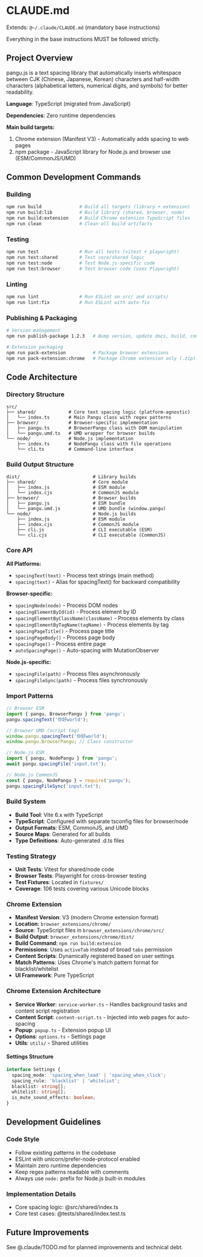 # CLAUDE.md

Extends: `@~/.claude/CLAUDE.md` (mandatory base instructions)

Everything in the base instructions MUST be followed strictly.

## Project Overview

pangu.js is a text spacing library that automatically inserts whitespace between CJK (Chinese, Japanese, Korean) characters and half-width characters (alphabetical letters, numerical digits, and symbols) for better readability.

**Language**: TypeScript (migrated from JavaScript)

**Dependencies**: Zero runtime dependencies

**Main build targets:**

1. Chrome extension (Manifest V3) - Automatically adds spacing to web pages
2. npm package - JavaScript library for Node.js and browser use (ESM/CommonJS/UMD)

## Common Development Commands

### Building

```bash
npm run build              # Build all targets (library + extension)
npm run build:lib          # Build library (shared, browser, node)
npm run build:extension    # Build Chrome extension TypeScript files
npm run clean              # Clean all build artifacts
```

### Testing

```bash
npm run test               # Run all tests (vitest + playwright)
npm run test:shared        # Test core/shared logic
npm run test:node          # Test Node.js-specific code
npm run test:browser       # Test browser code (uses Playwright)
```

### Linting

```bash
npm run lint               # Run ESLint on src/ and scripts/
npm run lint:fix           # Run ESLint with auto-fix
```

### Publishing & Packaging

```bash
# Version management
npm run publish-package 1.2.3   # Bump version, update docs, build, commit, and tag

# Extension packaging
npm run pack-extension          # Package browser extensions
npm run pack-extension:chrome   # Package Chrome extension only (.zip)
```

## Code Architecture

### Directory Structure

```
src/
├── shared/            # Core text spacing logic (platform-agnostic)
│   └── index.ts       # Main Pangu class with regex patterns
├── browser/           # Browser-specific implementation
│   ├── pangu.ts       # BrowserPangu class with DOM manipulation
│   └── pangu.umd.ts   # UMD wrapper for browser builds
└── node/              # Node.js implementation
    ├── index.ts       # NodePangu class with file operations
    └── cli.ts         # Command-line interface
```

### Build Output Structure

```
dist/                           # Library builds
├── shared/                     # Core module
│   ├── index.js                # ESM module
│   └── index.cjs               # CommonJS module
├── browser/                    # Browser builds
│   ├── pangu.js                # ESM bundle
│   └── pangu.umd.js            # UMD bundle (window.pangu)
└── node/                       # Node.js builds
    ├── index.js                # ESM module
    ├── index.cjs               # CommonJS module
    ├── cli.js                  # CLI executable (ESM)
    └── cli.cjs                 # CLI executable (CommonJS)
```

### Core API

**All Platforms:**

- `spacingText(text)` - Process text strings (main method)
- `spacing(text)` - Alias for spacingText() for backward compatibility

**Browser-specific:**

- `spacingNode(node)` - Process DOM nodes
- `spacingElementById(id)` - Process element by ID
- `spacingElementByClassName(className)` - Process elements by class
- `spacingElementByTagName(tagName)` - Process elements by tag
- `spacingPageTitle()` - Process page title
- `spacingPageBody()` - Process page body
- `spacingPage()` - Process entire page
- `autoSpacingPage()` - Auto-spacing with MutationObserver

**Node.js-specific:**

- `spacingFile(path)` - Process files asynchronously
- `spacingFileSync(path)` - Process files synchronously

### Import Patterns

```javascript
// Browser ESM
import { pangu, BrowserPangu } from 'pangu';
pangu.spacingText('你好world');

// Browser UMD (script tag)
window.pangu.spacingText('你好world');
window.pangu.BrowserPangu; // Class constructor

// Node.js ESM
import { pangu, NodePangu } from 'pangu';
await pangu.spacingFile('input.txt');

// Node.js CommonJS
const { pangu, NodePangu } = require('pangu');
pangu.spacingFileSync('input.txt');
```

### Build System

- **Build Tool**: Vite 6.x with TypeScript
- **TypeScript**: Configured with separate tsconfig files for browser/node
- **Output Formats**: ESM, CommonJS, and UMD
- **Source Maps**: Generated for all builds
- **Type Definitions**: Auto-generated .d.ts files

### Testing Strategy

- **Unit Tests**: Vitest for shared/node code
- **Browser Tests**: Playwright for cross-browser testing
- **Test Fixtures**: Located in `fixtures/`
- **Coverage**: 106 tests covering various Unicode blocks

### Chrome Extension

- **Manifest Version**: V3 (modern Chrome extension format)
- **Location**: `browser_extensions/chrome/`
- **Source**: TypeScript files in `browser_extensions/chrome/src/`
- **Build Output**: `browser_extensions/chrome/dist/`
- **Build Command**: `npm run build:extension`
- **Permissions**: Uses `activeTab` instead of broad `tabs` permission
- **Content Scripts**: Dynamically registered based on user settings
- **Match Patterns**: Uses Chrome's match pattern format for blacklist/whitelist
- **UI Framework**: Pure TypeScript

### Chrome Extension Architecture

- **Service Worker**: `service-worker.ts` - Handles background tasks and content script registration
- **Content Script**: `content-script.ts` - Injected into web pages for auto-spacing
- **Popup**: `popup.ts` - Extension popup UI
- **Options**: `options.ts` - Settings page
- **Utils**: `utils/` - Shared utilities

#### Settings Structure

```typescript
interface Settings {
  spacing_mode: 'spacing_when_load' | 'spacing_when_click';
  spacing_rule: 'blacklist' | 'whitelist';
  blacklist: string[];
  whitelist: string[];
  is_mute_sound_effects: boolean;
}
```

## Development Guidelines

### Code Style

- Follow existing patterns in the codebase
- ESLint with unicorn/prefer-node-protocol enabled
- Maintain zero runtime dependencies
- Keep regex patterns readable with comments
- Always use `node:` prefix for Node.js built-in modules

### Implementation Details

- Core spacing logic: @src/shared/index.ts
- Core test cases: @tests/shared/index.test.ts

## Future Improvements

See @.claude/TODO.md for planned improvements and technical debt.
